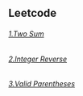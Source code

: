## Leetcode

###### [1.Two Sum](cpp/TwoSum.cpp)
###### [2.Integer Reverse](cpp/ReverseInteger.cpp)
###### [3.Valid Parentheses](ValidParentheses.cpp)

